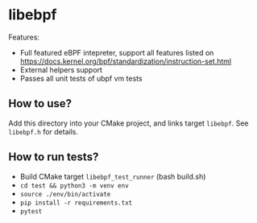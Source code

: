 # libebpf

Features:
- Full featured eBPF intepreter, support all features listed on https://docs.kernel.org/bpf/standardization/instruction-set.html
- External helpers support
- Passes all unit tests of ubpf vm tests

## How to use?

Add this directory into your CMake project, and links target `libebpf`. See `libebpf.h` for details.

## How to run tests?

- Build CMake target `libebpf_test_runner` (bash build.sh)
- `cd test && python3 -m venv env`
- `source ./env/bin/activate`
- `pip install -r requirements.txt`
- `pytest`
